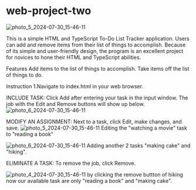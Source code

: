 # web-project-two
![photo_5_2024-07-30_15-46-11](https://github.com/user-attachments/assets/16f192c6-7e15-4085-981b-40a05169b00f)


This is a simple HTML and TypeScript To-Do List Tracker application. Users can add and remove items from their list of things to accomplish. Because of its simple and user-friendly design, the program is an excellent project for novices to hone their HTML and TypeScript abilities.

Features Add items to the list of things to accomplish. Take items off the list of things to do.

Instruction 1.Navigate to index.html in your web browser.

INCLUDE TASK: Click Add after entering your task in the input window. The job with the Edit and Remove buttons will show up below.
![photo_6_2024-07-30_15-46-11](https://github.com/user-attachments/assets/e04f7c5f-7c4e-49f3-befc-00e50835a965)


MODIFY AN ASSIGNMENT: Next to a task, click Edit, make changes, and save. ![photo_5_2024-07-30_15-46-11](https://github.com/user-attachments/assets/81fed577-2bcb-4225-83d1-4b1e58d8793a)
Editing the "watching a movie" task to "reading a book"

![photo_6_2024-07-30_15-46-11](https://github.com/user-attachments/assets/3136fb24-fd51-4f01-8de7-8fdd22e9de40)
Adding another 2 tasks "making cake" and "hiking".

ELIMINATE A TASK: To remove the job, click Remove. 

![photo_4_2024-07-30_15-46-11](https://github.com/user-attachments/assets/6f3b93da-3e27-4d53-a681-75cc79ee88aa)
by clicking the remove buttton of hiking now our available task are only "reading a book" and "making cake".
